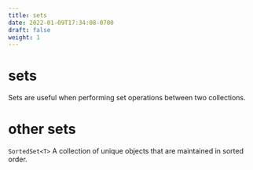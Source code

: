 ```yaml
---
title: sets
date: 2022-01-09T17:34:08-0700
draft: false
weight: 1
---
```


# sets
Sets are useful when performing set operations between two collections.

# other sets
`SortedSet<T>` A collection of unique objects that are maintained in sorted order.
